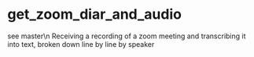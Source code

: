 # get_zoom_diar_and_audio
see master\n
Receiving a recording of a zoom meeting and transcribing it into text, broken down line by line by speaker
